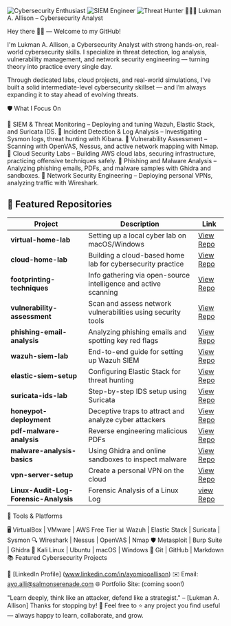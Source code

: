 ![Cybersecurity Enthusiast](https://img.shields.io/badge/-Cybersecurity%20Enthusiast-blue)
![SIEM Engineer](https://img.shields.io/badge/-SIEM%20Engineer-yellow)
![Threat Hunter](https://img.shields.io/badge/-Threat%20Hunter-red)
👨🏽‍💻 Lukman A. Allison –  Cybersecurity Analyst 

Hey there 👋🏽 — Welcome to my GitHub!

I'm Lukman A. Allison, a  Cybersecurity Analyst with strong hands-on, real-world cybersecurity skills.
I specialize in threat detection, log analysis, vulnerability management, and network security engineering — turning theory into practice every single day.

Through dedicated labs, cloud projects, and real-world simulations, I've built a solid intermediate-level cybersecurity skillset — and I’m always expanding it to stay ahead of evolving threats.

🛡️ What I Focus On

🔹 SIEM & Threat Monitoring – Deploying and tuning Wazuh, Elastic Stack, and Suricata IDS.
🔹 Incident Detection & Log Analysis – Investigating Sysmon logs, threat hunting with Kibana.
🔹 Vulnerability Assessment – Scanning with OpenVAS, Nessus, and active network mapping with Nmap.
🔹 Cloud Security Labs – Building AWS cloud labs, securing infrastructure, practicing offensive techniques safely.
🔹 Phishing and Malware Analysis – Analyzing phishing emails, PDFs, and malware samples with Ghidra and sandboxes.
🔹 Network Security Engineering – Deploying personal VPNs, analyzing traffic with Wireshark.

## 📁 Featured Repositories

| Project                   | Description                                            | Link      |
|----------------------------|---------------------------------------------------------|-----------|
| **virtual-home-lab**       | Setting up a local cyber lab on macOS/Windows           | [View Repo](#) |
| **cloud-home-lab**         | Building a cloud-based home lab for cybersecurity practice | [View Repo](#) |
| **footprinting-techniques**| Info gathering via open-source intelligence and active scanning | [View Repo](#) |
| **vulnerability-assessment** | Scan and assess network vulnerabilities using security tools | [View Repo](#) |
| **phishing-email-analysis** | Analyzing phishing emails and spotting key red flags    | [View Repo](#) |
| **wazuh-siem-lab**         | End-to-end guide for setting up Wazuh SIEM               | [View Repo](#) |
| **elastic-siem-setup**     | Configuring Elastic Stack for threat hunting             | [View Repo](#) |
| **suricata-ids-lab**       | Step-by-step IDS setup using Suricata                    | [View Repo](#) |
| **honeypot-deployment**    | Deceptive traps to attract and analyze cyber attackers   | [View Repo](#) |
| **pdf-malware-analysis**   | Reverse engineering malicious PDFs                      | [View Repo](#) |
| **malware-analysis-basics**| Using Ghidra and online sandboxes to inspect malware     | [View Repo](#) |
| **vpn-server-setup**       | Create a personal VPN on the cloud                      | [View Repo](#) |
| **Linux-Audit-Log-Forensic-Analysis** | Forensic Analysis of a Linux Log             | [view Repo](https://github.com/shadowphoeniqx/Linux-Audit-Log-Forensic-Analysis) |




🧰 Tools & Platforms

🖥️ VirtualBox | VMware | AWS Free Tier
📊 Wazuh | Elastic Stack | Suricata | Sysmon
🔍 Wireshark | Nessus | OpenVAS | Nmap
🛡️ Metasploit | Burp Suite | Ghidra
🐧 Kali Linux | Ubuntu | macOS | Windows
📁 Git | GitHub | Markdown
📚 Featured Cybersecurity Projects




💼 [LinkedIn Profile] (www.linkedin.com/in/ayomipoallison)
✉️ Email: ayo.alli@salmonserenade.com
🌐 Portfolio Site: (coming soon!)

"Learn deeply, think like an attacker, defend like a strategist." – [Lukman A. Allison]
Thanks for stopping by! 🚀 Feel free to ⭐️ any project you find useful — always happy to learn, collaborate, and grow.
